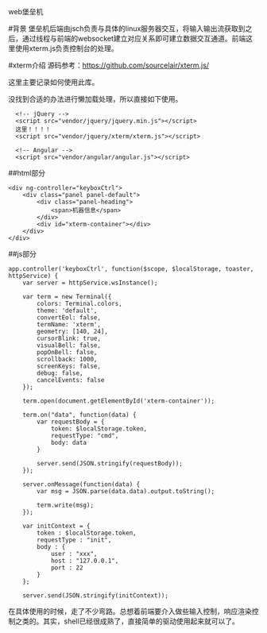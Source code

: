 web堡垒机

#背景
堡垒机后端由jsch负责与具体的linux服务器交互，将输入输出流获取到之后，通过线程与前端的websocket建立对应关系即可建立数据交互通道。前端这里使用xterm.js负责控制台的处理。

#xterm介绍
源码参考：https://github.com/sourcelair/xterm.js/

这里主要记录如何使用此库。

没找到合适的办法进行懒加载处理，所以直接如下使用。
```
  <!-- jQuery -->
  <script src="vendor/jquery/jquery.min.js"></script>
  这里！！！！
  <script src="vendor/jquery/xterm/xterm.js"></script>

  <!-- Angular -->
  <script src="vendor/angular/angular.js"></script>
```

##html部分
```
<div ng-controller="keyboxCtrl">
    <div class="panel panel-default">
        <div class="panel-heading">
            <span>机器信息</span>
        </div>
        <div id="xterm-container"></div>
    </div>
</div>
```

##js部分
```
app.controller('keyboxCtrl', function($scope, $localStorage, toaster, httpService) {
    var server = httpService.wsInstance();

    var term = new Terminal({
        colors: Terminal.colors,
        theme: 'default',
        convertEol: false,
        termName: 'xterm',
        geometry: [140, 24],
        cursorBlink: true,
        visualBell: false,
        popOnBell: false,
        scrollback: 1000,
        screenKeys: false,
        debug: false,
        cancelEvents: false
    });

    term.open(document.getElementById('xterm-container'));

    term.on("data", function(data) {
        var requestBody = {
            token: $localStorage.token,
            requestType: "cmd",
            body: data
        }

        server.send(JSON.stringify(requestBody));
    });

    server.onMessage(function(data) {
        var msg = JSON.parse(data.data).output.toString();

        term.write(msg);
    });

    var initContext = {
        token : $localStorage.token,
        requestType : "init",
        body : {
            user : "xxx",
            host : "127.0.0.1",
            port : 22
        }
    };

    server.send(JSON.stringify(initContext));
```

在具体使用的时候，走了不少弯路。总想着前端要介入做些输入控制，响应渲染控制之类的。其实，shell已经很成熟了，直接简单的驱动使用起来就可以了。